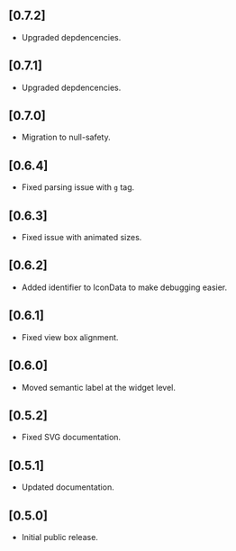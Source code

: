 ## [0.7.2]

* Upgraded depdencencies.

## [0.7.1]

* Upgraded depdencencies.

## [0.7.0]

* Migration to null-safety.

## [0.6.4]

* Fixed parsing issue with `g` tag.

## [0.6.3]

* Fixed issue with animated sizes.

## [0.6.2]

* Added identifier to IconData to make debugging easier.

## [0.6.1]

* Fixed view box alignment.

## [0.6.0]

* Moved semantic label at the widget level.

## [0.5.2]

* Fixed SVG documentation.

## [0.5.1]

* Updated documentation.

## [0.5.0]

* Initial public release.
